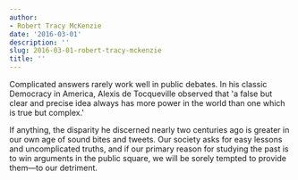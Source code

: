 ```yaml
---
author:
- Robert Tracy McKenzie
date: '2016-03-01'
description: ''
slug: 2016-03-01-robert-tracy-mckenzie
title: ''
---
```

Complicated answers rarely work well in public debates. In his classic Democracy in America, Alexis de Tocqueville observed that 'a false but clear and precise idea always has more power in the world than one which is true but complex.'

If anything, the disparity he discerned nearly two centuries ago is greater in our own age of sound bites and tweets. Our society asks for easy lessons and uncomplicated truths, and if our primary reason for studying the past is to win arguments in the public square, we will be sorely tempted to provide them—to our detriment.



